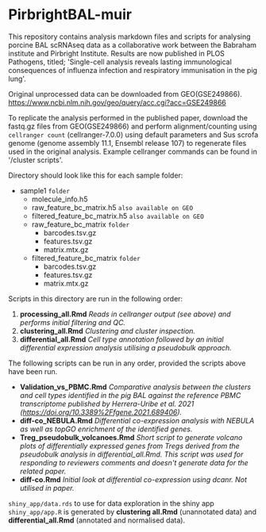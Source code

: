 # PirbrightBAL-muir

This repository contains analysis markdown files and scripts for analysing porcine BAL scRNAseq data as a collaborative work between the Babraham institute and Pirbright Institute. Results are now published in PLOS Pathogens, titled; 'Single-cell analysis reveals lasting immunological consequences of influenza infection and respiratory immunisation in the pig lung'.

Original unprocessed data can be downloaded from GEO(GSE249866).
https://www.ncbi.nlm.nih.gov/geo/query/acc.cgi?acc=GSE249866


To replicate the analysis performed in the published paper, download the fastq.gz files from GEO(GSE249866) and perform alignment/counting using `cellranger count` (cellranger-7.0.0) using default parameters and Sus scrofa genome (genome assembly 11.1, Ensembl release 107) to regenerate files used in the original analysis. Example cellranger commands can be found in '/cluster scripts'. 

Directory should look like this for each sample folder:

- sample1 `folder`
  - molecule_info.h5
  - raw_feature_bc_matrix.h5 `also available on GEO`
  - filtered_feature_bc_matrix.h5 `also available on GEO`
  - raw_feature_bc_matrix `folder`
    - barcodes.tsv.gz
    - features.tsv.gz
    - matrix.mtx.gz
  - filtered_feature_bc_matrix `folder`
    - barcodes.tsv.gz
    - features.tsv.gz
    - matrix.mtx.gz

Scripts in this directory are run in the following order:

1. **processing_all.Rmd** 
*Reads in cellranger output (see above) and performs initial filtering and QC.*
2. **clustering_all.Rmd** 
*Clustering and cluster inspection.*
3. **differential_all.Rmd** 
*Cell type annotation followed by an initial differential expression analysis utilising a pseudobulk approach.*

The following scripts can be run in any order, provided the scripts above have been run. 

- **Validation_vs_PBMC.Rmd** 
*Comparative analysis between the clusters and cell types identified in the pig BAL against the reference PBMC transcriptome published by Herrera-Uribe et al. 2021 (https://doi.org/10.3389%2Ffgene.2021.689406).*
- **diff-co_NEBULA.Rmd** 
*Differential co-expression analysis with NEBULA as well as topGO enrichment of the identified genes.*
- **Treg_pseudobulk_volcanoes.Rmd** 
*Short script to generate volcano plots of differentially expressed genes from Tregs derived from the pseudobulk analysis in differential_all.Rmd. This script was used for responding  to reviewers comments and doesn't generate data for the related paper.*
- **diff-co.Rmd**
*Initial look at differential co-expression using dcanr. Not utilised in paper.*

`shiny_app/data.rds` to use for data exploration in the shiny app `shiny_app/app.R` is generated by **clustering all.Rmd** (unannotated data) and **differential_all.Rmd** (annotated and normalised data). 
